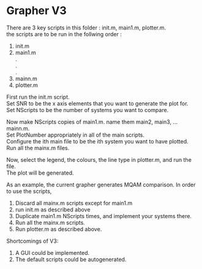 # Grapher V3

There are 3 key scripts in this folder : init.m, main1.m, plotter.m. <br/>
the scripts are to be run in the follwing order : <br/>
1. init.m  <br/>
2. main1.m <br/>
.             <br/>
.             <br/>
.             <br/>
2. mainn.m <br/>
3. plotter.m <br/>

First run the init.m script. <br/>
Set SNR to be the x axis elements that you want to generate the plot for. <br/>
Set NScripts to be the number of systems you want to compare. <br/>

Now make NScripts copies of main1.m. name them main2, main3, ... mainn.m. <br/>
Set PlotNumber appropriately in all of the main scripts. <br/>
Configure the ith main file to be the ith system you want to have plotted. <br/>
Run all the mainx.m files. <br/>

Now, select the legend, the colours, the line type in plotter.m, and run the file.  <br/>
The plot will be generated. <br/>

As an example, the current grapher generates MQAM comparison. In order to use the scripts, 
1. Discard all mainx.m scripts except for main1.m
2. run init.m as described above
3. Duplicate main1.m NScripts times, and implement your systems there. 
4. Run all the mainx.m scripts. 
5. Run plotter.m as described above. 

Shortcomings of V3: <br/>
1. A GUI could be implemented.
2. The default scripts could be autogenerated. 
